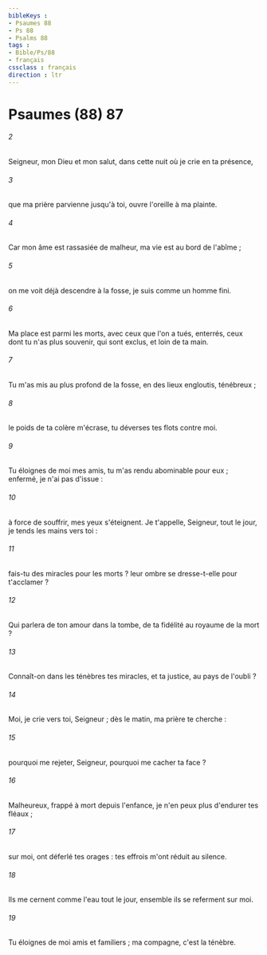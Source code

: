 ```yaml
---
bibleKeys : 
- Psaumes 88
- Ps 88
- Psalms 88
tags : 
- Bible/Ps/88
- français
cssclass : français
direction : ltr
---
```


# Psaumes (88) 87

###### 2
Seigneur, mon Dieu et mon salut, dans cette nuit où je crie en ta présence,
###### 3
que ma prière parvienne jusqu'à toi, ouvre l'oreille à ma plainte.
###### 4
Car mon âme est rassasiée de malheur, ma vie est au bord de l'abîme ;
###### 5
on me voit déjà descendre à la fosse, je suis comme un homme fini.
###### 6
Ma place est parmi les morts, avec ceux que l'on a tués, enterrés, ceux dont tu n'as plus souvenir, qui sont exclus, et loin de ta main.
###### 7
Tu m'as mis au plus profond de la fosse, en des lieux engloutis, ténébreux ;
###### 8
le poids de ta colère m'écrase, tu déverses tes flots contre moi.
###### 9
Tu éloignes de moi mes amis, tu m'as rendu abominable pour eux ; enfermé, je n'ai pas d'issue :
###### 10
à force de souffrir, mes yeux s'éteignent. Je t'appelle, Seigneur, tout le jour, je tends les mains vers toi :
###### 11
fais-tu des miracles pour les morts ? leur ombre se dresse-t-elle pour t'acclamer ?
###### 12
Qui parlera de ton amour dans la tombe, de ta fidélité au royaume de la mort ?
###### 13
Connaît-on dans les ténèbres tes miracles, et ta justice, au pays de l'oubli ?
###### 14
Moi, je crie vers toi, Seigneur ; dès le matin, ma prière te cherche :
###### 15
pourquoi me rejeter, Seigneur, pourquoi me cacher ta face ?
###### 16
Malheureux, frappé à mort depuis l'enfance, je n'en peux plus d'endurer tes fléaux ;
###### 17
sur moi, ont déferlé tes orages : tes effrois m'ont réduit au silence.
###### 18
Ils me cernent comme l'eau tout le jour, ensemble ils se referment sur moi.
###### 19
Tu éloignes de moi amis et familiers ; ma compagne, c'est la ténèbre.
